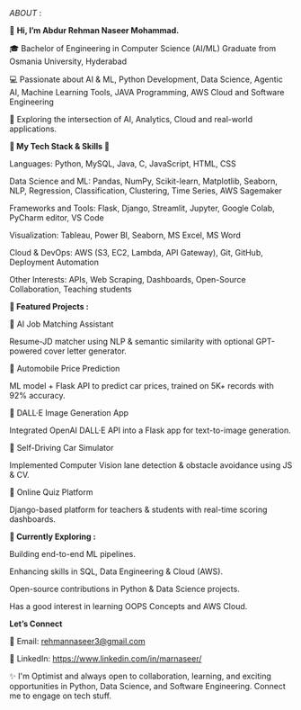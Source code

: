 _ABOUT_ :

👋 **Hi, I’m Abdur Rehman Naseer Mohammad.**

🎓 Bachelor of Engineering in Computer Science (AI/ML) Graduate from Osmania University, Hyderabad

💻 Passionate about AI & ML, Python Development, Data Science, Agentic AI, Machine Learning Tools, JAVA Programming, AWS Cloud and Software Engineering

📍 Exploring the intersection of AI, Analytics, Cloud and real-world applications.



**🔧 My Tech Stack & Skills 🔧**

Languages: Python, MySQL, Java, C, JavaScript, HTML, CSS

Data Science and ML: Pandas, NumPy, Scikit-learn, Matplotlib, Seaborn, NLP, Regression, Classification, Clustering, Time Series, AWS Sagemaker

Frameworks and Tools: Flask, Django, Streamlit, Jupyter, Google Colab, PyCharm editor, VS Code

Visualization: Tableau, Power BI, Seaborn, MS Excel, MS Word

Cloud & DevOps: AWS (S3, EC2, Lambda, API Gateway), Git, GitHub, Deployment Automation

Other Interests: APIs, Web Scraping, Dashboards, Open-Source Collaboration, Teaching students



**📌 Featured Projects :**

🔹 AI Job Matching Assistant

Resume-JD matcher using NLP & semantic similarity with optional GPT-powered cover letter generator.

🔹 Automobile Price Prediction

ML model + Flask API to predict car prices, trained on 5K+ records with 92% accuracy.

🔹 DALL·E Image Generation App

Integrated OpenAI DALL·E API into a Flask app for text-to-image generation.

🔹 Self-Driving Car Simulator

Implemented Computer Vision lane detection & obstacle avoidance using JS & CV.

🔹 Online Quiz Platform

Django-based platform for teachers & students with real-time scoring dashboards.



**🌱 Currently Exploring :**

Building end-to-end ML pipelines.

Enhancing skills in SQL, Data Engineering & Cloud (AWS).

Open-source contributions in Python & Data Science projects.

Has a good interest in learning OOPS Concepts and AWS Cloud.


**Let’s Connect**

📧 Email: rehmannaseer3@gmail.com

💼 LinkedIn: https://www.linkedin.com/in/marnaseer/

✨ I'm Optimist and always open to collaboration, learning, and exciting opportunities in Python, Data Science, and Software Engineering.
Connect me to engage on tech stuff.

<!---
mar-naseer/mar-naseer is a ✨ special ✨ repository because its `README.md` (this file) appears on your GitHub profile.
You can click the Preview link to take a look at your changes.
--->
